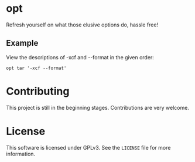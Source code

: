 opt
===

Refresh yourself on what those elusive options do, hassle free!

Example
-------

View the descriptions of -xcf and --format in the given order:

    opt tar '-xcf --format'

Contributing
============

This project is still in the beginning stages. Contributions are very welcome.

License
=======

This software is licensed under GPLv3. See the `LICENSE` file for more information.
